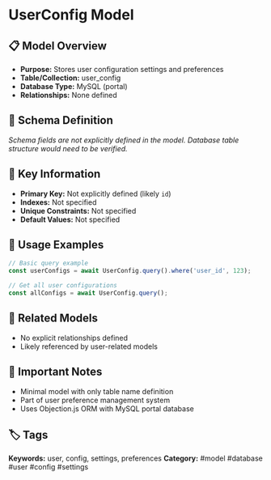 # UserConfig Model

## 📋 Model Overview
- **Purpose:** Stores user configuration settings and preferences
- **Table/Collection:** user_config
- **Database Type:** MySQL (portal)
- **Relationships:** None defined

## 🔧 Schema Definition
*Schema fields are not explicitly defined in the model. Database table structure would need to be verified.*

## 🔑 Key Information
- **Primary Key:** Not explicitly defined (likely `id`)
- **Indexes:** Not specified
- **Unique Constraints:** Not specified
- **Default Values:** Not specified

## 📝 Usage Examples
```javascript
// Basic query example
const userConfigs = await UserConfig.query().where('user_id', 123);

// Get all user configurations
const allConfigs = await UserConfig.query();
```

## 🔗 Related Models
- No explicit relationships defined
- Likely referenced by user-related models

## 📌 Important Notes
- Minimal model with only table name definition
- Part of user preference management system
- Uses Objection.js ORM with MySQL portal database

## 🏷️ Tags
**Keywords:** user, config, settings, preferences
**Category:** #model #database #user #config #settings